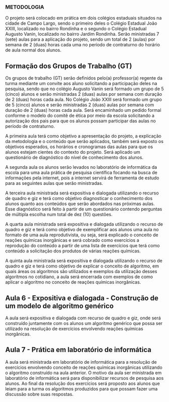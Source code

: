### METODOLOGIA


O projeto será colocado em prática em dois colégios estaduais situados na cidade de Campo Largo, sendo o primeiro deles o Colégio Estadual João XXIII, localizado no bairro Rondinha e o segundo o Colégio Estadual Augusto Vanin, localizado no bairro Jardim Rondinha. Serão ministradas 7 (sete) aulas para a aplicação do projeto, sendo um total de 2 (aulas) por semana de 2 (duas) horas cada uma no período de contraturno do horário de aula normal dos alunos.


## Formação dos Grupos de Trabalho (GT)


Os grupos de trabalho (GT) serão definidos pelo(a) professor(a) regente da turma mediante um convite aos aluno solicitando a participação deles na pesquisa, sendo que no colégio Augusto Vanin será formado um grupo de 5 (cinco) alunos e serão ministradas 2 (duas) aulas por semana com duração de 2 (duas) horas cada aula. No Colégio João XXIII será formado um grupo de 5 (cinco) alunos e serão ministradas 2 (duas) aulas por semana com duração de 2 (duas) horas cada aula. Será encaminhado um pedido formal conforme o modelo do comitê de ética por meio da escola solicitando a autorização dos pais para que os alunos possam participar das aulas no período de contraturno.

A primeira aula terá como objetivo a apresentação do projeto, a explicação da metodologia e o conteúdo que serão aplicados, também será exposto os objetivos esperados, os horários e cronogramas das aulas para que os alunos estejam cientes do contexto do projeto. Será aplicado um questionário de diagnóstico do nível de conhecimento dos alunos.

A segunda aula os alunos serão levados no laboratório de informática da escola para uma aula prática de pesquisa científica focando na busca de informações pela internet, pois a internet servirá de ferramenta de estudo para as seguintes aulas que serão ministradas. 

A terceira aula ministrada será expositiva e dialogada utilizando o recurso de quadro e giz e terá como objetivo diagnosticar o conhecimento dos alunos quanto aos conteúdos que serão abordados nas próximas aulas. Esse diagnóstico será feito à partir de um questionário contendo perguntas de múltipla escolha num total de dez (10) questões.  

A quarta aula ministrada será expositiva e dialogada utilizando o recurso de quadro e giz e terá como objetivo de exemplificar aos alunos uma aula no formato de uma aula reprodutivista, ou seja, será explicado o conceito de reações químicas inorgânicas e será cobrado como exercícios a reprodução do conteúdo a partir de uma lista de exercícios que terá como conteúdo a solicitação dos produtos de várias reações químicas. 

A quinta aula ministrada será expositiva e dialogada utilizando o recurso de quadro e giz e terá como objetivo de explicar o conceito de algoritmo, em quais áreas os algoritmos são utilizados e exemplos da utilização desses algoritmos no cotidiano, a aula será encerrada com exemplos de como aplicar o algoritmo no conceito de reações químicas inorgânicas. 


## Aula 6 - Expositiva e dialogada - Construção de um modelo de algoritmo genérico


A aula será expositiva e dialogada com recurso de quadro e giz, onde será construído juntamente com os alunos um algoritmo genérico que possa ser utilizado na resolução de exercícios envolvendo reações químicas inorgânicas.


## Aula 7 - Prática em laboratório de informática


A aula será ministrada em laboratório de informática para a resolução de exercícios envolvendo conceito de reações químicas inorgânicas utilizando o algoritmo construído na aula anterior. O motivo da aula ser ministrada em laboratório de informática será para disponibilizar recursos de pesquisa aos alunos. Ao final da resolução dos exercícios será proposto aos alunos que leiam para a turma os algoritmos produzidos para que possam fazer uma discussão sobre suas respostas. 
